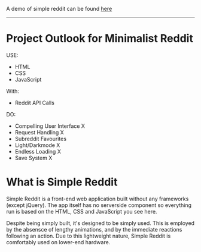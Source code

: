 A demo of simple reddit can be found <a target="_blank" href="https://reddit.ramineqbla.xyz/">here</a>
<hr>
<h1>Project Outlook for Minimalist Reddit</h1>

USE:
<ul>
<li>HTML</li>
<li>CSS</li>
<li>JavaScript</li>
</ul>

With:
<ul>
<li>Reddit API Calls</li>
</ul>

DO:
<ul>
<li>Compelling User Interface X</li>
<li>Request Handling X</li>
<li>Subreddit Favourites </li>
<li>Light/Darkmode X</li>
<li>Endless Loading X</li>
<li>Save System X</li>
</ul>

<h1>What is Simple Reddit</h1>
<p>Simple Reddit is a front-end web application built without any frameworks (except jQuery). The app itself has no serverside component
so everything run is based on the HTML, CSS and JavaScript you see here.</p>
<p>
Despite being simply built, it's designed to be simply used. This is employed by the absensce of lengthy animations, and by the immediate reactions following an action. Due to this lightweight nature, Simple Reddit is comfortably used on lower-end hardware.</p>